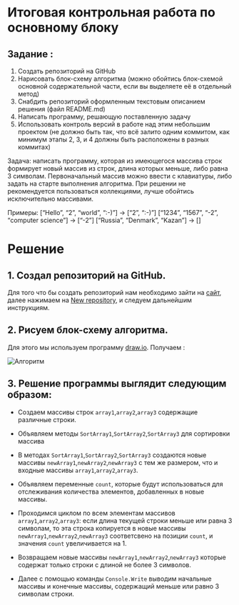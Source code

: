# Итоговая контрольная работа по основному блоку

## Задание :

1. Создать репозиторий на GitHub
2. Нарисовать блок-схему алгоритма (можно обойтись блок-схемой основной содержательной части, если вы выделяете её в отдельный метод)
3. Снабдить репозиторий оформленным текстовым описанием решения (файл README.md)
4. Написать программу, решающую поставленную задачу
5. Использовать контроль версий в работе над этим небольшим проектом (не должно быть так, что всё залито одним коммитом, как минимум этапы 2, 3, и 4 должны быть расположены в разных коммитах)

Задача: написать программу, которая из имеющегося массива строк формирует новый массив из строк, длина которых меньше, либо равна 3 символам. Первоначальный массив можно ввести с клавиатуры, либо задать на старте выполнения алгоритма. При решении не рекомендуется пользоваться коллекциями, лучше обойтись исключительно массивами.

Примеры:
[“Hello”, “2”, “world”, “:-)”] → [“2”, “:-)”]
[“1234”, “1567”, “-2”, “computer science”] → [“-2”]
[“Russia”, “Denmark”, “Kazan”] → []

# Решение

## 1. Создал репозиторий на GitHub.

Для того что бы создать репозиторий нам необходимо зайти на [сайт](https://github.com/), далее нажимаем на [New repository](https://github.com/new), и следуем дальнейшим инструкциям.

## 2. Рисуем блок-схему алгоритма.

Для этого мы используем программу [draw.io](https://app.diagrams.net/).
Получаем :

 <image src="/Алгоритм.png" alt="Алгоритм">

## 3. Решение программы выглядит следующим образом:

- Создаем массивы строк `array1`,`array2`,`array3` содержащие различные строки.

- Объявляем методы `SortArray1`,`SortArray2`,`SortArray3` для сортировки массива 

- В методах `SortArray1`,`SortArray2`,`SortArray3` создаются новые массивы `newArray1`,`newArray2`,`newArray3` с тем же размером, что и входные массивы `array1`,`array2`,`array3`.

- Объявляем переменные `count`, которые будут использоваться для отслеживания количества элементов, добавленных в новые массивы.

- Проходимся циклом по всем элементам массивов `array1`,`array2`,`array3`:
если длина текущей строки меньше или равна 3 символам, то эта строка копируется в новые массивы `newArray1`,`newArray2`,`newArray3` соответсвено на позиции `count`, и значения `count` увеличивается на 1.

- Возвращаем новые массивы `newArray1`,`newArray2`,`newArray3` которые содержат только строки с длиной не более 3 символов.
- Далее с помощью команды `Console.Write` выводим начальные массивы и конечные массивы, содержащий меньше или равно 3 символам строки.

[def]: <Алгоритм .png>